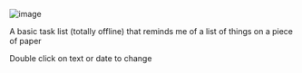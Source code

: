 ![image](https://github.com/user-attachments/assets/3a12537b-9713-413e-bf24-b3ef66a5d1db)


A basic task list (totally offline) that reminds me of a list of things on a piece of paper

Double click on text or date to change
